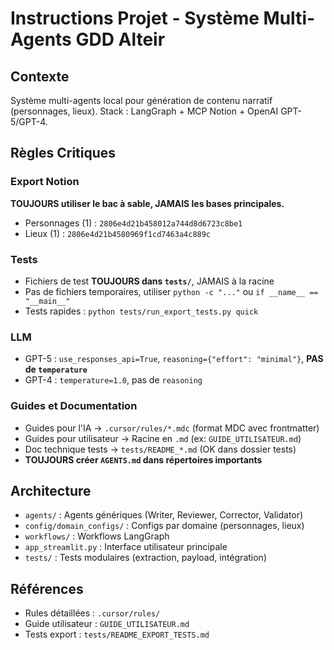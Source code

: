 # Instructions Projet - Système Multi-Agents GDD Alteir

## Contexte
Système multi-agents local pour génération de contenu narratif (personnages, lieux).
Stack : LangGraph + MCP Notion + OpenAI GPT-5/GPT-4.

## Règles Critiques

### Export Notion
**TOUJOURS utiliser le bac à sable, JAMAIS les bases principales.**
- Personnages (1) : `2806e4d21b458012a744d8d6723c8be1`
- Lieux (1) : `2806e4d21b4580969f1cd7463a4c889c`

### Tests
- Fichiers de test **TOUJOURS dans `tests/`**, JAMAIS à la racine
- Pas de fichiers temporaires, utiliser `python -c "..."` ou `if __name__ == "__main__"`
- Tests rapides : `python tests/run_export_tests.py quick`

### LLM
- GPT-5 : `use_responses_api=True`, `reasoning={"effort": "minimal"}`, **PAS de `temperature`**
- GPT-4 : `temperature=1.0`, pas de `reasoning`

### Guides et Documentation
- Guides pour l'IA → `.cursor/rules/*.mdc` (format MDC avec frontmatter)
- Guides pour utilisateur → Racine en `.md` (ex: `GUIDE_UTILISATEUR.md`)
- Doc technique tests → `tests/README_*.md` (OK dans dossier tests)
- **TOUJOURS créer `AGENTS.md` dans répertoires importants**

## Architecture
- `agents/` : Agents génériques (Writer, Reviewer, Corrector, Validator)
- `config/domain_configs/` : Configs par domaine (personnages, lieux)
- `workflows/` : Workflows LangGraph
- `app_streamlit.py` : Interface utilisateur principale
- `tests/` : Tests modulaires (extraction, payload, intégration)

## Références
- Rules détaillées : `.cursor/rules/`
- Guide utilisateur : `GUIDE_UTILISATEUR.md`
- Tests export : `tests/README_EXPORT_TESTS.md`

